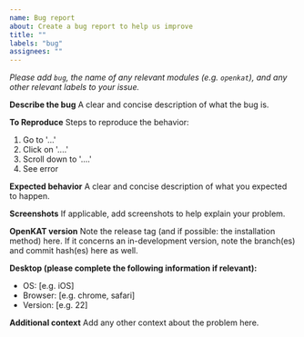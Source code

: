```yaml
---
name: Bug report
about: Create a bug report to help us improve
title: ""
labels: "bug"
assignees: ""
---
```


_Please add `bug`, the name of any relevant modules (e.g. `openkat`), and any other relevant labels to your issue._

**Describe the bug**
A clear and concise description of what the bug is.

**To Reproduce**
Steps to reproduce the behavior:

1. Go to '...'
2. Click on '....'
3. Scroll down to '....'
4. See error

**Expected behavior**
A clear and concise description of what you expected to happen.

**Screenshots**
If applicable, add screenshots to help explain your problem.

**OpenKAT version**
Note the release tag (and if possible: the installation method) here.
If it concerns an in-development version, note the branch(es) and commit hash(es) here as well.

**Desktop (please complete the following information if relevant):**

- OS: [e.g. iOS]
- Browser: [e.g. chrome, safari]
- Version: [e.g. 22]

**Additional context**
Add any other context about the problem here.
